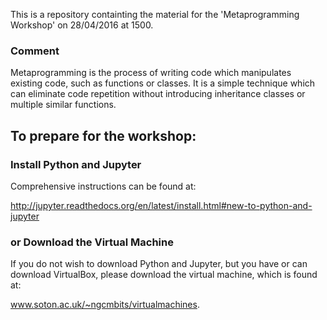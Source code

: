 This is a repository containting the material for the 'Metaprogramming Workshop' on 28/04/2016 at 1500.

### Comment
Metaprogramming is the process of writing code which manipulates existing code, such as functions or classes. It is a simple technique which can eliminate code repetition without introducing inheritance classes or multiple similar functions. 

## To prepare for the workshop: 

### Install Python and Jupyter
Comprehensive instructions can be found at: 

http://jupyter.readthedocs.org/en/latest/install.html#new-to-python-and-jupyter

### or Download the Virtual Machine

If you do not wish to download Python and Jupyter, but you have or can download VirtualBox, please download the virtual machine, which is found at: 

www.soton.ac.uk/~ngcmbits/virtualmachines.
